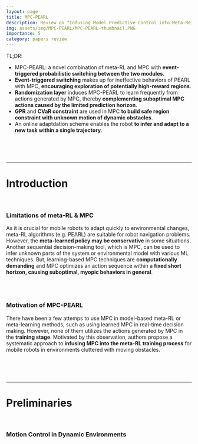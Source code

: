 ```yaml
---
layout: page
title: MPC-PEARL
description: Review on "Infusing Model Predictive Control into Meta-Reinforcement Learning for Mobile Robots in Dynamic Environments"
img: assets/img/MPC-PEARL/MPC-PEARL-thumbnail.PNG
importance: 5
category: papers review
---
```


TL;DR:
- MPC-PEARL: a novel combination of meta-RL and MPC with **event-triggered probabilistic switching between the two modules**.
- **Event-triggered switching** makes up for ineffective behaviors of PEARL with MPC, **encouraging exploration of potentially high-reward regions**.
- **Randomization layer** induces MPC-PEARL to learn frequently from actions generated by MPC, thereby **complementing suboptimal MPC actions caused by the limited prediction horizon**.
- **GPR** and **CVaR constraint** are used in MPC **to build safe region constraint with unknown motion of dynamic obstacles**.
- An online adaptdation scheme enables the robot **to infer and adapt to a new task within a single trajectory**.

<br/>
<br/>
<br/>

--------

# Introduction
<br/>

### Limitations of meta-RL & MPC

As it is crucial for mobile robots to adapt quickly to environmental changes, meta-RL algorithms (e.g. PEARL) are suitable for robot navigation problems. However, the **meta-learned policy may be conservative** in some situations. Another sequential decision-making tool, which is MPC, can be used to infer unknown parts of the system or environmental model with various ML techniques. But, learning-based MPC techniques are **computationally demanding** and MPC optimizes an action sequence within a **fixed short horizon, causing suboptimal, myopic behaviors in general**.

<br/>
<br/>

### Motivation of MPC-PEARL

There have been a few attemps to use MPC in model-based meta-RL or meta-learning methods, such as using learned MPC in real-time decision making. However, none of them utilizes the actions generated by MPC in the **training stage**. Motivated by this observation, authors propose a systematic approach to **infusing MPC into the meta-RL training process** for mobile robots in environments cluttered with moving obstacles. 

<br/>
<br/>
<br/>

-------

# Preliminaries
<br/>

### Motion Control in Dynamic Environments

